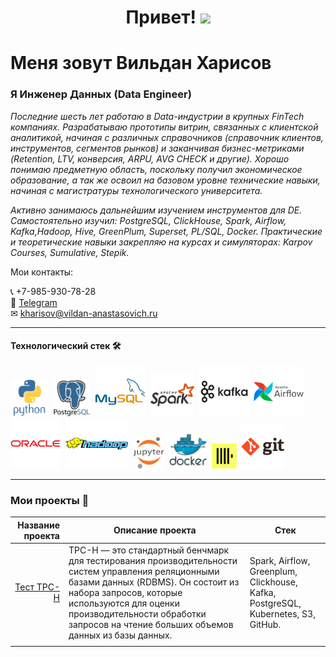 <h1 align="center">Привет!
<img src="https://github.com/blackcater/blackcater/raw/main/images/Hi.gif" height="32"/></h1>
<h1 align="left"> Меня зовут Вильдан Харисов</h1>

<h3 align="left">Я Инженер Данных (Data Engineer)</h3>

*Последние шесть лет работаю в Data-индустрии в крупных FinTech компаниях. Разрабатываю прототипы витрин, связанных с клиентской аналитикой, начиная с различных справочников (справочник клиентов, инструментов, сегментов рынков) и заканчивая бизнес-метриками (Retention, LTV, конверсия, ARPU, AVG CHECK и другие). Хорошо понимаю предметную область, поскольку получил экономическое образование, а так же освоил на базовом уровне технические навыки, начиная с магистратуры технологического университета.*

*Активно занимаюсь дальнейшим изучением инструментов для DE. Самостоятельно изучил: PostgreSQL, ClickHouse, Spark, Airflow, Kafka,Hadoop, Hive, GreenPlum, Superset, PL/SQL, Docker.
Практические и теоретические навыки закрепляю на курсах и симуляторах: Karpov Courses, Sumulative, Stepik.*

Мои контакты:

📞 +7-985-930-78-28\
📲 <a href="https://t.me/V_Kharisov" target="_blank">Telegram </a>\
✉ kharisov@vildan-anastasovich.ru
<hr>
<h4 align="left">Технологический стек 🛠️</h4>
<div>
  <img src="https://github.com/devicons/devicon/blob/master/icons/python/python-original-wordmark.svg" title="Python" alt="Python" width="60" height="60"/>&nbsp;
  <img src="https://github.com/devicons/devicon/blob/master/icons/postgresql/postgresql-original-wordmark.svg" title="PostreSQL" alt="PostreSQL" width="60" height="60"/>&nbsp;
  <img src="https://github.com/devicons/devicon/blob/master/icons/mysql/mysql-original-wordmark.svg" title="MySQL"  alt="MySQL" width="80" height="80"/>&nbsp;
  <img src="https://github.com/devicons/devicon/blob/master/icons/apachespark/apachespark-original-wordmark.svg" title="Spark"  alt="Spark" width="70" height="70"/>&nbsp;
  <img src="https://github.com/devicons/devicon/blob/master/icons/apachekafka/apachekafka-original-wordmark.svg" title="Kafka"  alt="Kafka" width="80" height="80"/>&nbsp;
  <img src="https://github.com/devicons/devicon/blob/master/icons/apacheairflow/apacheairflow-original-wordmark.svg" title="Airflow"  alt="Airflow" width="80" height="80"/>&nbsp;  
  <img src="https://github.com/devicons/devicon/blob/master/icons/oracle/oracle-original.svg" title="Oracle" alt="Oracle" width="80" height="80"/>&nbsp;
  <img src="https://github.com/devicons/devicon/blob/master/icons/hadoop/hadoop-original-wordmark.svg" title="Hadoop"  alt="Hadoop" width="100" height="80"/>&nbsp;
  <img src="https://github.com/devicons/devicon/blob/master/icons/jupyter/jupyter-original-wordmark.svg" title="Jupyter"  alt="Jupyter" width="50" height="50"/>&nbsp;
  <img src="https://github.com/devicons/devicon/blob/master/icons/docker/docker-original-wordmark.svg" title="Docker" alt="Docker" width="60" height="60"/>&nbsp;
  <img src="https://github.com/devicons/devicon/blob/master/icons/clickhouse/clickhouse-original.svg" title="Clickhouse" alt="Clickhouse" width="40" height="40"/>&nbsp;
  <img src="https://github.com/devicons/devicon/blob/master/icons/git/git-original-wordmark.svg" title="Git" alt="Git" width="70" height="70"/>&nbsp;
  
</div>
<hr>
<h3 align="left">Мои проекты 📖</h3>
<div>

| Название проекта | Описание проекта | Стек |
|-----:|-----------|-----------|
|<a href="https://t.me/V_Kharisov" target="_blank">Тест TPC-H </a> |TPC-H — это стандартный бенчмарк для тестирования производительности систем управления реляционными базами данных (RDBMS). Он состоит из набора запросов, которые используются для оценки производительности обработки запросов на чтение больших объемов данных из базы данных.| Spark, Airflow, Greenplum, Clickhouse, Kafka, PostgreSQL, Kubernetes, S3, GitHub. |
| | |


</div>
<!--
**vildan-kharisov/vildan-kharisov** is a ✨ _special_ ✨ repository because its `README.md` (this file) appears on your GitHub profile.

Here are some ideas to get you started:

- 🔭 I’m currently working on ...
- 🌱 I’m currently learning ...
- 👯 I’m looking to collaborate on ...
- 🤔 I’m looking for help with ...
- 💬 Ask me about ...
- 📫 How to reach me: ...
- 😄 Pronouns: ...
- ⚡ Fun fact: ...
-->
